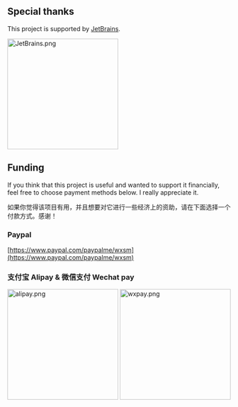 ## Special thanks

This project is supported by [JetBrains](https://www.jetbrains.com/?from=uiv).

<p>
<a href="https://www.jetbrains.com/?from=uiv"><img width="250" src="https://user-images.githubusercontent.com/5960988/98058377-82daf680-1e7f-11eb-839b-adad5eff0737.png" alt="JetBrains.png"></a>
</p>

## Funding

If you think that this project is useful and wanted to support it financially, feel free to choose payment methods below. I really appreciate it.

如果你觉得该项目有用，并且想要对它进行一些经济上的资助，请在下面选择一个付款方式。感谢！

### Paypal

[https://www.paypal.com/paypalme/wxsm](https://www.paypal.com/paypalme/wxsm)

### 支付宝 Alipay & 微信支付 Wechat pay

<p>
<img width="250" src="https://user-images.githubusercontent.com/5960988/95557842-f556e300-0a47-11eb-99e8-4378cc058176.png" alt="alipay.png">
<img width="250" src="https://user-images.githubusercontent.com/5960988/95557874-00117800-0a48-11eb-9276-96f89c037762.png" alt="wxpay.png">
</p>
